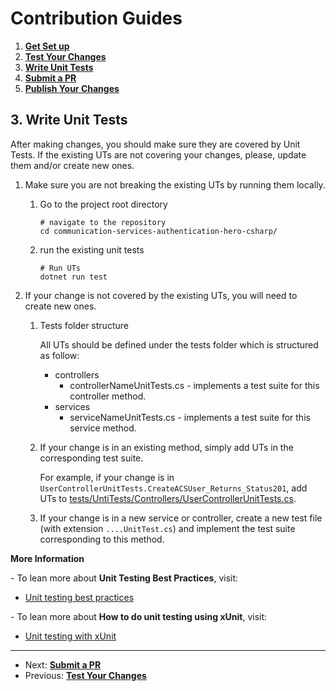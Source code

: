 # Contribution Guides

1. **[Get Set up](<1. get-set-up.md>)**
2. **[Test Your Changes](<2. test-your-changes.md>)**
3. **[Write Unit Tests](<3. write-unit-tests.md>)**
4. **[Submit a PR](<4. submit-a-pr.md>)**
5. **[Publish Your Changes](<5. publish-your-changes.md>)**

## 3. Write Unit Tests

After making changes, you should make sure they are covered by Unit Tests. If the existing UTs are not covering your changes, please, update them and/or create new ones.

1. Make sure you are not breaking the existing UTs by running them locally.

    1. Go to the project root directory

        ```shell
        # navigate to the repository
        cd communication-services-authentication-hero-csharp/
        ```
    2. run the existing unit tests

        ```shell
        # Run UTs
        dotnet run test
        ```

2. If your change is not covered by the existing UTs, you will need to create new ones.

   1. Tests folder structure

        All UTs should be defined under the tests folder which is structured as follow:

        - controllers 
            - controllerNameUnitTests.cs - implements a test suite for this controller method.
        - services
            - serviceNameUnitTests.cs - implements a test suite for this service method.

   2. If your change is in an existing method, simply add UTs in the corresponding test suite.

        For example, if your change is in `UserControllerUnitTests.CreateACSUser_Returns_Status201`, add UTs to [tests/UntiTests/Controllers/UserControllerUnitTests.cs](../../tests/UnitTests/Controllers/UserControllerUnitTests.cs).

   3. If your change is in a new service or controller, create a new test file (with extension `....UnitTest.cs`) and implement the test suite corresponding to this method.

**More Information**

\- To lean more about **Unit Testing Best Practices**, visit:

 - [Unit testing best practices](https://docs.microsoft.com/dotnet/core/testing/unit-testing-best-practices)

\- To lean more about **How to do unit testing using xUnit**, visit:

- [Unit testing with xUnit](https://docs.microsoft.com/dotnet/core/testing/unit-testing-with-dotnet-test)

---

- Next: **[Submit a PR](<4. submit-a-pr.md>)**
- Previous: **[Test Your Changes](<2. test-your-changes.md>)**
